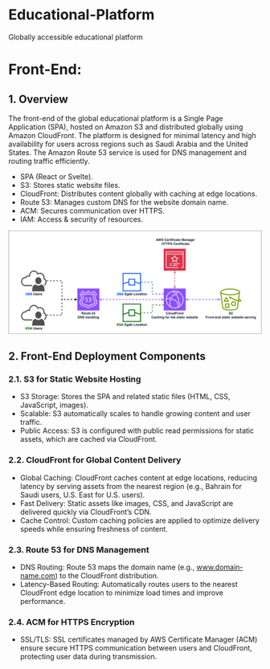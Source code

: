 # Educational-Platform
Globally accessible educational platform

# Front-End:
## 1. Overview
The front-end of the global educational platform is a Single Page Application (SPA), hosted on Amazon S3 and distributed globally using Amazon CloudFront. The platform is designed for minimal latency and high availability for users across regions such as Saudi Arabia and the United States. The Amazon Route 53 service is used for DNS management and routing traffic efficiently.

- SPA (React or Svelte).
- S3: Stores static website files.
- CloudFront: Distributes content globally with caching at edge locations.
- Route 53: Manages custom DNS for the website domain name.
- ACM: Secures communication over HTTPS.
- IAM: Access & security of resources.

![frontend diagram](/diagrams/frontend.png)

## 2. Front-End Deployment Components
### 2.1. S3 for Static Website Hosting
- S3 Storage: Stores the SPA and related static files (HTML, CSS, JavaScript, images).
- Scalable: S3 automatically scales to handle growing content and user traffic.
- Public Access: S3 is configured with public read permissions for static assets, which are cached via CloudFront.
### 2.2. CloudFront for Global Content Delivery
- Global Caching: CloudFront caches content at edge locations, reducing latency by serving assets from the nearest region (e.g., Bahrain for Saudi users, U.S. East for U.S. users).
- Fast Delivery: Static assets like images, CSS, and JavaScript are delivered quickly via CloudFront’s CDN.
- Cache Control: Custom caching policies are applied to optimize delivery speeds while ensuring freshness of content.
### 2.3. Route 53 for DNS Management
- DNS Routing: Route 53 maps the domain name (e.g., www.domain-name.com) to the CloudFront distribution.
- Latency-Based Routing: Automatically routes users to the nearest CloudFront edge location to minimize load times and improve performance.
### 2.4. ACM for HTTPS Encryption
- SSL/TLS: SSL certificates managed by AWS Certificate Manager (ACM) ensure secure HTTPS communication between users and CloudFront, protecting user data during transmission.
